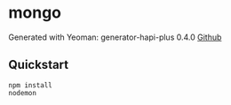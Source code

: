 mongo
===============
Generated with Yeoman: generator-hapi-plus 0.4.0 [Github](https://github.com/robertpallas/generator-hapi-plus)

Quickstart
----------

	npm install
	nodemon